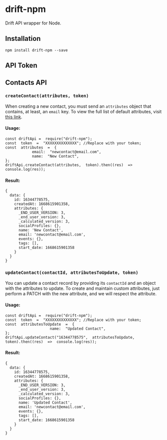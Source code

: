 # drift-npm

Drift API wrapper for Node.

## Installation

```
npm install drift-npm --save
```

## API Token

## Contacts API

### `createContact(attributes, token)`

When creating a new contact, you must send an `attributes` object that contains, at least, an `email` key. To view the full list of default attributes, visit [this link](https://devdocs.drift.com/docs/contact-model).

#### Usage:

```
const driftApi =  require("drift-npm");
const  token  =  "XXXXXXXXXXXXXX"; //Replace with your token;
const  attributes  =  {
			email:  "newcontact@email.com",
			name:  "New Contact",
};
driftApi.createContact(attributes,  token).then((res)  =>  console.log(res));
```

#### Result:

```
{
  data: {
    id: 16344778575,
    createdAt: 1668615901358,
    attributes: {
      _END_USER_VERSION: 3,
      _end_user_version: 3,
      _calculated_version: 3,
      socialProfiles: {},
      name: 'New Contact',
      email: 'newcontact@email.com',
      events: {},
      tags: [],
      start_date: 1668615901358
    }
  }
}
```

### `updateContact(contactId, attributesToUpdate, token)`

You can update a contact record by providing its `contactId` and an object with the attributes to update.
To create and maintain custom attributes, just perform a PATCH with the new attribute, and we will respect the attribute.

#### Usage:

```
const driftApi =  require("drift-npm");
const  token  =  "XXXXXXXXXXXXXX"; //Replace with your token;
const  attributesToUpdate  =  {
					name:  "Updated Contact",
};
driftApi.updateContact("16344778575",  attributesToUpdate,  token).then((res)  =>  console.log(res));
```

#### Result:

```
{
  data: {
    id: 16344778575,
    createdAt: 1668615901358,
    attributes: {
      _END_USER_VERSION: 3,
      _end_user_version: 3,
      _calculated_version: 3,
      socialProfiles: {},
      name: 'Updated Contact',
      email: 'newcontact@email.com',
      events: {},
      tags: [],
      start_date: 1668615901358
    }
  }
}
```
